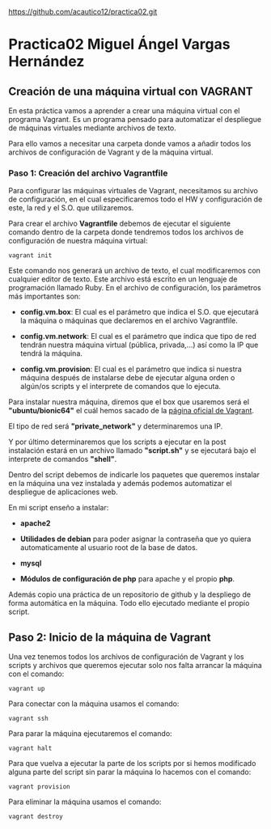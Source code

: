 https://github.com/acautico12/practica02.git

# Practica02 Miguel Ángel Vargas Hernández

## Creación de una máquina virtual con VAGRANT

En esta práctica vamos a aprender a crear una máquina virtual con el programa Vagrant. Es un programa pensado para automatizar el despliegue de máquinas virtuales mediante archivos de texto.

Para ello vamos a necesitar una carpeta donde vamos a añadir todos los archivos de configuración de Vagrant y de la máquina virtual.

### Paso 1: Creación del archivo Vagrantfile

Para configurar las máquinas virtuales de Vagrant, necesitamos su archivo de configuración, en el cual especificaremos todo el HW y configuración de este, la red y el S.O. que utilizaremos.

Para crear el archivo **Vagrantfile** debemos de ejecutar el siguiente comando dentro de la carpeta donde tendremos todos los archivos de configuración de nuestra máquina virtual:
```
vagrant init
```

Este comando nos generará un archivo de texto, el cual modificaremos con cualquier editor de texto. Este archivo está escrito en un lenguaje de programación llamado Ruby.
En el archivo de configuración, los parámetros más importantes son:

- **config.vm.box**: El cual es el parámetro que indica el S.O. que ejecutará la máquina o máquinas que declaremos en el archivo Vagrantfile.

- **config.vm.network**: El cual es el parámetro que indica que tipo de red tendrán nuestra máquina virtual (pública, privada,...) así como la IP que tendrá la máquina.

- **config.vm.provision**: El cual es el parámetro que indica si nuestra máquina después de instalarse debe de ejecutar alguna orden o algún/os scripts y el interprete de comandos que lo ejecuta.

Para instalar nuestra máquina, diremos que el box que usaremos será el **"ubuntu/bionic64"** el cuál hemos sacado de la [página oficial de Vagrant](https://app.vagrantup.com/boxes/search).

El tipo de red será **"private_network"** y determinaremos una IP. 

Y por último determinaremos que los scripts a ejecutar en la post instalación estará en un archivo llamado **"script.sh"** y se ejecutará bajo el interprete de comandos **"shell"**.

Dentro del script debemos de indicarle los paquetes que queremos instalar en la máquina una vez instalada y además podemos automatizar el despliegue de aplicaciones web.

En mi script enseño a instalar:

- **apache2**

- **Utilidades de debian** para poder asignar la contraseña que yo quiera automaticamente al usuario root de la base de datos.

- **mysql**

- **Módulos de configuración de php** para apache y el propio **php**.

Además copio una práctica de un repositorio de github y la despliego de forma automática en la máquina. Todo ello ejecutado mediante el propio script.

## Paso 2: Inicio de la máquina de Vagrant

Una vez tenemos todos los archivos de configuración de Vagrant y los scripts y archivos que queremos ejecutar solo nos falta arrancar la máquina con el comando:
```
vagrant up
```

Para conectar con la máquina usamos el comando:
```
vagrant ssh
```

Para parar la máquina ejecutaremos el comando:
```
vagrant halt
```

Para que vuelva a ejecutar la parte de los scripts por si hemos modificado alguna parte del script sin parar la máquina lo hacemos con el comando:
```
vagrant provision
```

Para eliminar la máquina usamos el comando:
```
vagrant destroy
```